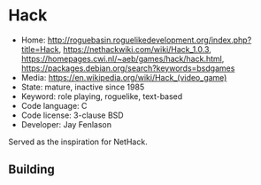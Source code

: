 # Hack

- Home: http://roguebasin.roguelikedevelopment.org/index.php?title=Hack, https://nethackwiki.com/wiki/Hack_1.0.3, https://homepages.cwi.nl/~aeb/games/hack/hack.html, https://packages.debian.org/search?keywords=bsdgames
- Media: https://en.wikipedia.org/wiki/Hack_(video_game)
- State: mature, inactive since 1985
- Keyword: role playing, roguelike, text-based
- Code language: C
- Code license: 3-clause BSD
- Developer: Jay Fenlason

Served as the inspiration for NetHack.

## Building
